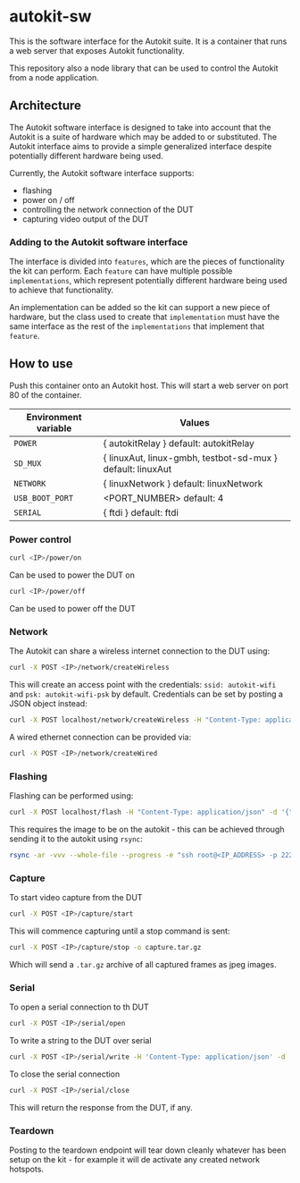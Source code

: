 # autokit-sw

This is the software interface for the Autokit suite. It is a container that runs a web server that exposes Autokit functionality.

This repository also a node library that can be used to control the Autokit from a node application.

## Architecture

The Autokit software interface is designed to take into account that the Autokit is a suite of hardware which may be added to or substituted. The Autokit interface aims to provide a simple generalized interface despite potentially different hardware being used.

Currently, the Autokit software interface supports:

- flashing 
- power on / off
- controlling the network connection of the DUT
- capturing video output of the DUT

### Adding to the Autokit software interface

The interface is divided into `features`, which are the pieces of functionality the kit can perform. Each `feature` can have multiple possible `implementations`, which represent potentially different hardware being used to achieve that functionality. 

An implementation can be added so the kit can support a new piece of hardware, but the class used to create that `implementation` must have the same interface as the rest of the `implementations` that implement that `feature`. 


## How to use

Push this container onto an Autokit host. This will start a web server on port 80 of the container. 

| Environment variable |                          Values                               |
|----------------------|---------------------------------------------------------------|
| `POWER`              | { autokitRelay } default: autokitRelay                        |
| `SD_MUX`             | { linuxAut, linux-gmbh, testbot-sd-mux } default: linuxAut    |
| `NETWORK`            | { linuxNetwork } default: linuxNetwork                        |
| `USB_BOOT_PORT`      | <PORT_NUMBER> default: 4                                      |
| `SERIAL`             | { ftdi } default: ftdi                                        |

### Power control

```sh
curl <IP>/power/on
```

Can be used to power the DUT on 

```sh
curl <IP>/power/off
```

Can be used to power off the DUT

### Network

The Autokit can share a wireless internet connection to the DUT using:

```sh
curl -X POST <IP>/network/createWireless
```

This will create an access point with the credentials: `ssid: autokit-wifi` and `psk: autokit-wifi-psk` by default. Credentials can be set by posting a JSON object instead:

```sh
curl -X POST localhost/network/createWireless -H "Content-Type: application/json" -d '{"ssid": "<SSID>", "psk": "<PSK>"}'
```

A wired ethernet connection can be provided via:

```sh
curl -X POST <IP>/network/createWired
```

### Flashing

Flashing can be performed using:

```sh
curl -X POST localhost/flash -H "Content-Type: application/json" -d '{"filename": "<PATH_TO_IMAGE_ON_AUTOKIT>", "deviceType": "DEVICE_TYPE_SLUG_OF_DUT"}'
```

This requires the image to be on the autokit - this can be achieved through sending it to the autokit using `rsync`:

```sh
rsync -ar -vvv --whole-file --progress -e "ssh root@<IP_ADDRESS> -p 22222 -o StrictHostKeyChecking=no -o UserKnownHostsFile=/dev/null -q" <LOCAL_PATH_TO_FILE> :<DESTINATION_ON_AUTOKIT>
```

### Capture

To start video capture from the DUT

```sh
curl -X POST <IP>/capture/start
```

This will commence capturing until a stop command is sent:

```sh
curl -X POST <IP>/capture/stop -o capture.tar.gz
```

Which will send a `.tar.gz` archive of all captured frames as jpeg images. 

### Serial

To open a serial connection to th DUT

```sh
curl -X POST <IP>/serial/open
```

To write a string to the DUT over serial

```sh
curl -X POST <IP>/serial/write -H 'Content-Type: application/json' -d '{"data": "<STRING_TO_WRITE_TO_DUT>"}'
```

To close the serial connection

```sh
curl -X POST <IP>/serial/close
```

This will return the response from the DUT, if any.

### Teardown

Posting to the teardown endpoint will tear down cleanly whatever has been setup on the kit - for example it will de activate any created network hotspots.